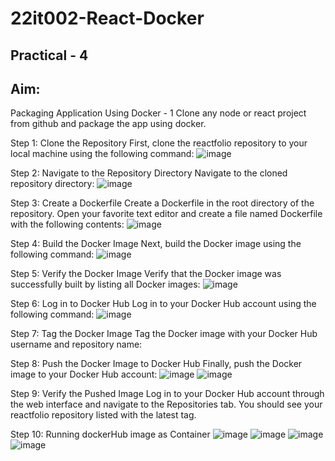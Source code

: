 # 22it002-React-Docker
## Practical - 4

## Aim:
Packaging Application Using Docker - 1
Clone any node or react project from github and package the app using docker.



Step 1:
Clone the Repository First, clone the reactfolio repository to your local machine using the following command:
![image](https://github.com/user-attachments/assets/acf26089-e226-4cc8-a9c8-87a47e0a1d6d)





Step 2:
Navigate to the Repository Directory Navigate to the cloned repository directory:
![image](https://github.com/user-attachments/assets/abad582b-d7bd-4b94-92e2-cf07c61f0b4a)





Step 3:
Create a Dockerfile Create a Dockerfile in the root directory of the repository. Open your favorite text editor and create a file named Dockerfile with the following contents:
![image](https://github.com/user-attachments/assets/81437236-229f-4bd2-93f1-0774b63b321e)





Step 4:
Build the Docker Image Next, build the Docker image using the following command:
![image](https://github.com/user-attachments/assets/2e8a2265-b667-4b0b-88a6-6a90751b857c)





Step 5:
Verify the Docker Image Verify that the Docker image was successfully built by listing all Docker images:
![image](https://github.com/user-attachments/assets/71cd98fb-1093-44b3-9393-acc8313ec676)





Step 6:
Log in to Docker Hub Log in to your Docker Hub account using the following command:
![image](https://github.com/user-attachments/assets/29caf79c-7e1c-49fa-8d50-77f4c1d9e826)





Step 7:
Tag the Docker Image Tag the Docker image with your Docker Hub username and repository name:




Step 8:
Push the Docker Image to Docker Hub Finally, push the Docker image to your Docker Hub account:
![image](https://github.com/user-attachments/assets/11492d7d-7478-4a40-b808-bfaf7bc44f8d)
![image](https://github.com/user-attachments/assets/d71fc20e-59e5-4bab-837e-92b96faf6149)





Step 9:
Verify the Pushed Image Log in to your Docker Hub account through the web interface and navigate to the Repositories tab. You should see your reactfolio repository listed with the latest tag.




Step 10:
Running dockerHub image as Container
![image](https://github.com/user-attachments/assets/70cca773-0e47-407b-acf3-4d80370a6186)
![image](https://github.com/user-attachments/assets/f0dda599-6908-483e-ad8e-0b5d7982c358)
![image](https://github.com/user-attachments/assets/41a86bf9-b13d-46b8-a770-f744adf4a851)
![image](https://github.com/user-attachments/assets/2830a976-2bdc-4d7e-82e9-7c14aba68b4b)






 
 

 

